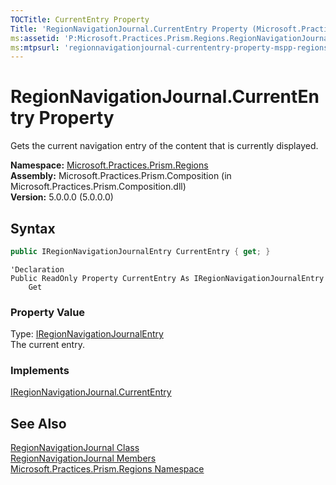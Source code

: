 ```yaml
---
TOCTitle: CurrentEntry Property
Title: 'RegionNavigationJournal.CurrentEntry Property (Microsoft.Practices.Prism.Regions)'
ms:assetid: 'P:Microsoft.Practices.Prism.Regions.RegionNavigationJournal.CurrentEntry'
ms:mtpsurl: 'regionnavigationjournal-currententry-property-mspp-regions.md'
---
```



# RegionNavigationJournal.CurrentEntry Property

Gets the current navigation entry of the content that is currently displayed.

**Namespace:** [Microsoft.Practices.Prism.Regions](/patterns-practices/reference/mspp-regions-namespace)<br/>
**Assembly:** Microsoft.Practices.Prism.Composition (in Microsoft.Practices.Prism.Composition.dll)<br/>
**Version:** 5.0.0.0 (5.0.0.0)

## Syntax
```C#
public IRegionNavigationJournalEntry CurrentEntry { get; }
```
```VB
'Declaration
Public ReadOnly Property CurrentEntry As IRegionNavigationJournalEntry
	Get
```
### Property Value

Type: [IRegionNavigationJournalEntry](/patterns-practices/reference/iregionnavigationjournalentry-interface-mspp-regions)  
The current entry.
### Implements

[IRegionNavigationJournal.CurrentEntry](/patterns-practices/reference/iregionnavigationjournal-currententry-property-mspp-regions)

## See Also

[RegionNavigationJournal Class](/patterns-practices/reference/regionnavigationjournal-class-mspp-regions)<br/>
[RegionNavigationJournal Members](/patterns-practices/reference/regionnavigationjournal-members-mspp-regions)<br/>
[Microsoft.Practices.Prism.Regions Namespace](/patterns-practices/reference/mspp-regions-namespace)<br/>